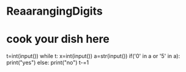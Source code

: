 # ReaarangingDigits
# cook your dish here
t=int(input())
while t:
    x=int(input())
    a=str(input())
    if('0' in a or '5' in a):
        print("yes")
    else:
        print("no")
    t-=1

